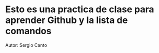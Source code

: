 <h1> Esto es una practica de clase para aprender Github y la lista de comandos </h1>

<p> Autor: Sergio Canto </p>